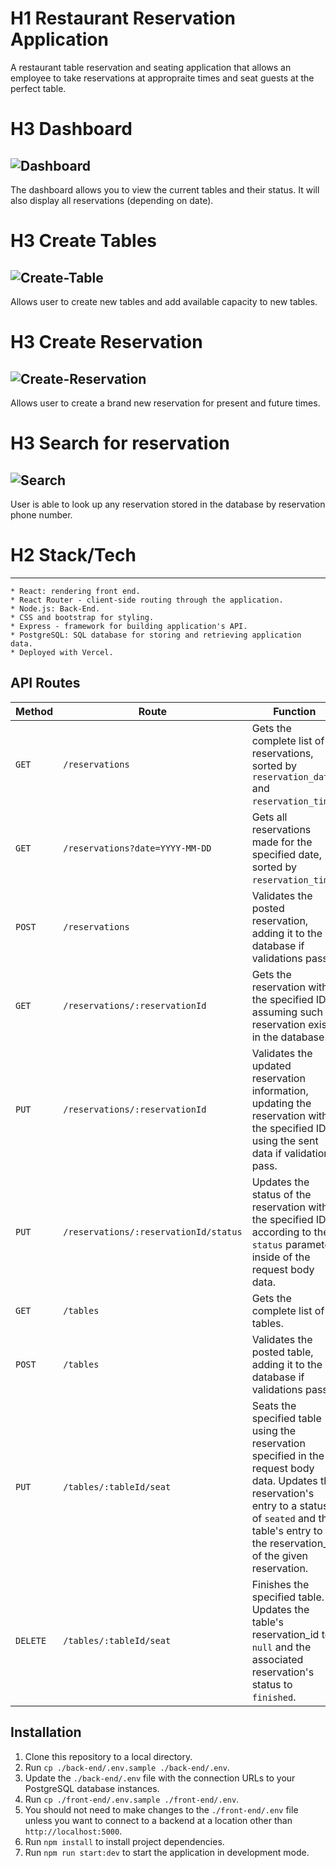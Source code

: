 # H1 Restaurant Reservation Application

A restaurant table reservation and seating application that allows an employee to take reservations at appropraite times and seat guests at the perfect table.



# H3 Dashboard
![Dashboard](https://raw.githubusercontent.com/lawgamble/Restaurant-Reservation/main/screenshots/Res%20Dash.PNG)
-------------
The dashboard allows you to view the current tables and their status. It will also display all reservations (depending on date).



# H3 Create Tables
![Create-Table](https://raw.githubusercontent.com/lawgamble/Restaurant-Reservation/main/screenshots/Res%20Create%20Table.PNG)
-------------
Allows user to create new tables and add available capacity to new tables.


# H3 Create Reservation 
![Create-Reservation](https://raw.githubusercontent.com/lawgamble/Restaurant-Reservation/main/screenshots/Res%20Create%20Res.PNG)
-------------
Allows user to create a brand new reservation for present and future times.


# H3 Search for reservation
![Search](https://raw.githubusercontent.com/lawgamble/Restaurant-Reservation/main/screenshots/Ress%20Search.PNG)
-------------
User is able to look up any reservation stored in the database by reservation phone number.


# H2 Stack/Tech
--------------------------------------------------------
    * React: rendering front end.
    * React Router - client-side routing through the application.
    * Node.js: Back-End.
    * CSS and bootstrap for styling.
    * Express - framework for building application's API.
    * PostgreSQL: SQL database for storing and retrieving application data.
    * Deployed with Vercel.



## API Routes
| Method   | Route                                 | Function                                                                                                                                                                                                          |
|----------|---------------------------------------|-------------------------------------------------------------------------------------------------------------------------------------------------------------------------------------------------------------------|
| `GET`    | `/reservations`                       | Gets the complete list of reservations, sorted by `reservation_date` and `reservation_time`.                                                                                                                      |
| `GET`    | `/reservations?date=YYYY-MM-DD`       | Gets all reservations made for the specified date, sorted by `reservation_time`.                                                                                                                                  |
| `POST`   | `/reservations`                       | Validates the posted reservation, adding it to the database if validations pass.                                                                                                                                  |
| `GET`    | `/reservations/:reservationId`        | Gets the reservation with the specified ID, assuming such a reservation exists in the database.                                                                                                                   |
| `PUT`    | `/reservations/:reservationId`        | Validates the updated reservation information, updating the reservation with the specified ID using the sent data if validations pass.                                                                            |
| `PUT`    | `/reservations/:reservationId/status` | Updates the status of the reservation with the specified ID according to the `status` parameter inside of the request body data.                                                                                  |
| `GET`    | `/tables`                             | Gets the complete list of tables.                                                                                                                                                                                 |
| `POST`   | `/tables`                             | Validates the posted table, adding it to the database if validations pass.                                                                                                                                        |
| `PUT`    | `/tables/:tableId/seat`               | Seats the specified table using the reservation specified in the request body data. Updates the reservation's entry to a status of `seated` and the        table's entry to the reservation_id of the given reservation. |
| `DELETE` | `/tables/:tableId/seat`               | Finishes the specified table. Updates the table's reservation_id to `null` and the associated reservation's status to `finished`.                                                                                 |

    
## Installation

1. Clone this repository to a local directory.
1. Run `cp ./back-end/.env.sample ./back-end/.env`.
1. Update the `./back-end/.env` file with the connection URLs to your PostgreSQL database instances.
1. Run `cp ./front-end/.env.sample ./front-end/.env`.
1. You should not need to make changes to the `./front-end/.env` file unless you want to connect to a backend at a location other than `http://localhost:5000`.
1. Run `npm install` to install project dependencies.
1. Run `npm run start:dev` to start the application in development mode.












    